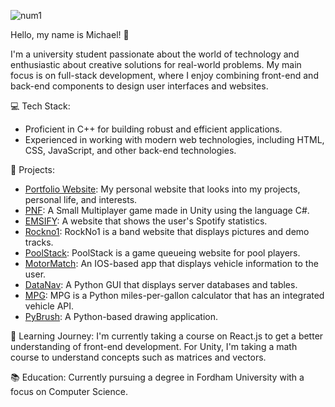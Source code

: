 ![num1](https://github.com/mkocovic2/mkocovic2/assets/93215057/031dc1de-0755-4693-bcba-8fc5ab17b35e)

Hello, my name is Michael! 👋

I'm a university student passionate about the world of technology and enthusiastic about creative solutions for real-world problems. My main focus is on full-stack development, where I enjoy combining front-end and back-end components to design user interfaces and websites.

💻 Tech Stack:
- Proficient in C++ for building robust and efficient applications.
- Experienced in working with modern web technologies, including HTML, CSS, JavaScript, and other back-end technologies.

🚀 Projects:
- [Portfolio Website](link): My personal website that looks into my projects, personal life, and interests.
- [PNF](link): A Small Multiplayer game made in Unity using the language C#.
- [EMSIFY](link): A website that shows the user's Spotify statistics.
- [Rockno1](link): RockNo1 is a band website that displays pictures and demo tracks.
- [PoolStack](link): PoolStack is a game queueing website for pool players.
- [MotorMatch](link): An IOS-based app that displays vehicle information to the user.
- [DataNav](link): A Python GUI that displays server databases and tables.
- [MPG](link): MPG is a Python miles-per-gallon calculator that has an integrated vehicle API.
- [PyBrush](link): A Python-based drawing application.

🌱 Learning Journey:
I'm currently taking a course on React.js to get a better understanding of front-end development. For Unity, I'm taking a math course to understand concepts such as matrices and vectors.

📚 Education:
Currently pursuing a degree in Fordham University with a focus on Computer Science.
